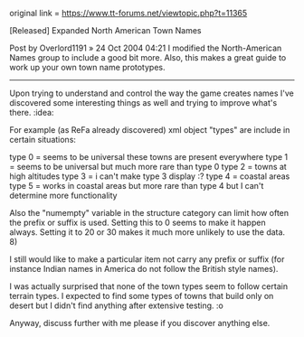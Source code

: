 original link = https://www.tt-forums.net/viewtopic.php?t=11365

[Released] Expanded North American Town Names

Post by Overlord1191 » 24 Oct 2004 04:21
I modified the North-American Names group to include a good bit more. Also, this makes a great guide to work up your own town name prototypes.

-----------------------------------------------------------------------------------

Upon trying to understand and control the way the game creates names I've discovered some interesting things as well and trying to improve what's there. :idea:

For example (as ReFa already discovered) xml object "types" are include in certain situations:

type 0 = seems to be universal these towns are present everywhere
type 1 = seems to be universal but much more rare than type 0
type 2 = towns at high altitudes
type 3 = i can't make type 3 display :?
type 4 = coastal areas
type 5 = works in coastal areas but more rare than type 4 but I can't determine more functionality

Also the "numempty" variable in the structure category can limit how often the prefix or suffix is used. Setting this to 0 seems to make it happen always. Setting it to 20 or 30 makes it much more unlikely to use the data. 8)

I still would like to make a particular item not carry any prefix or suffix (for instance Indian names in America do not follow the British style names).

I was actually surprised that none of the town types seem to follow certain terrain types. I expected to find some types of towns that build only on desert but I didn't find anything after extensive testing. :o

Anyway, discuss further with me please if you discover anything else.